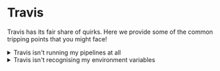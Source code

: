 # Travis

Travis has its fair share of quirks. Here we provide some of the common tripping points that you might face!

<details markdown="1">
<summary markdown="1">
Travis isn't running my pipelines at all
</summary>

This is _probably_ caused by a mistake in your YAML. Visit your repository in Travis, select the "More Options" button and click the "Requests" option. This will list out the pipelines that Travis considered running, and why it did or didn't take action.
* If you don't see any requests, you might want to check whether Travis is pointing at the same repository you have been pushing to. If you click the Github icon, does it take you to your repository? Can you see your latest changes?
* If it records that a `.travis.yml` file wasn't found - did you push the file successfully? Was it named correctly?
* If it records that it couldn't parse your file, then there's likely a mistake in your YAML. Take another look over the file - common sources of error are missing hyphens (denoting the next entry in an array) or incorrect indenting.
  * You can easily find lots of YAML linters only - try putting your config into one; does it provide any hints where an error might be?
</details>

<details markdown="1">
<summary markdown="1">
Travis isn't recognising my environment variables
</summary>

The first thing you might want to check is whether Travis acknowledges the environment variable exists at all. At the top of your builds, it should list any environment variables its aware of, saying something like:
```
Setting environment variables from repository settings
$ export TRELLO_BOARD_ID=[secure]
Setting environment variables from .travis.yml
$ export DOCKER_HUB_ID=your-name
```

If the variable is listed there:
* Is the variable being passed to where it's expected? E.g. Docker containers will need to be told which environment variables they should know about - just being set on the VM is not enough!
* Have you [escaped it properly](https://docs.travis-ci.com/user/encryption-keys/#note-on-escaping-certain-symbols)?

If the variable is not listed there:
* If you encrypted it & added it to your `.travis.yml`, did you remember to use `--pro` flag with your encryption command?
</details>